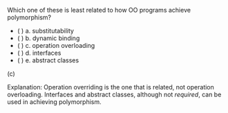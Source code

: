 <panel header=":lock::key: Concepts related to polymorphism">
<question>

Which one of these is least related to how OO programs achieve polymorphism?

- ( ) a. substitutability
- ( ) b. dynamic binding
- ( ) c. operation overloading
- ( ) d. interfaces
- ( ) e. abstract classes

<div slot="answer">

(c)

Explanation: Operation overriding is the one that is related, not operation overloading. Interfaces and abstract classes, although not _required_, can be used in achieving polymorphism.

</div>
</question>
</panel>
